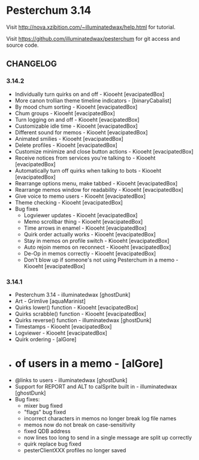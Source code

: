 Pesterchum 3.14
===============

Visit http://nova.xzibition.com/~illuminatedwax/help.html for tutorial.

Visit https://github.com/illuminatedwax/pesterchum for git access and source code.

CHANGELOG
---------
### 3.14.2
* Individually turn quirks on and off - Kiooeht [evacipatedBox]
* More canon trollian theme timeline indicators - [binaryCabalist]
* By mood chum sorting - Kiooeht [evacipatedBox]
* Chum groups - Kiooeht [evacipatedBox]
* Turn logging on and off - Kiooeht [evacipatedBox]
* Customizable idle time - Kiooeht [evacipatedBox]
* Different sound for memos - Kiooeht [evacipatedBox]
* Animated smilies - Kiooeht [evacipatedBox]
* Delete profiles - Kiooeht [evacipatedBox]
* Customize minimize and close button actions - Kiooeht [evacipatedBox]
* Receive notices from services you're talking to - Kiooeht [evacipatedBox]
* Automatically turn off quirks when talking to bots - Kiooeht [evacipatedBox]
* Rearrange options menu, make tabbed - Kiooeht [evacipatedBox]
* Rearrange memos window for readability - Kiooeht [evacipatedBox]
* Give voice to memo users - Kiooeht [evacipatedBox]
* Theme checking - Kiooeht [evacipatedBox]
* Bug fixes
    * Logviewer updates - Kiooeht [evacipatedBox]
    * Memo scrollbar thing - Kiooeht [evacipatedBox]
    * Time arrows in enamel - Kiooeht [evacipatedBox]
    * Quirk order actually works - Kiooeht [evacipatedBox]
    * Stay in memos on profile switch - Kiooeht [evacipatedBox]
    * Auto rejoin memos on reconnect - Kiooeht [evacipatedBox]
    * De-Op in memos correctly - Kiooeht [evacipatedBox]
    * Don't blow up if someone's not using Pesterchum in a memo - Kiooeht [evacipatedBox]

### 3.14.1
* Pesterchum 3.14 - illuminatedwax [ghostDunk]
* Art - Grimlive [aquaMarinist]
* Quirks lower() function - Kiooeht [evacipatedBox]
* Quirks scrabble() function - Kiooeht [evacipatedBox]
* Quirks reverse() function - illuminatedwax [ghostDunk]
* Timestamps - Kiooeht [evacipatedBox]
* Logviewer - Kiooeht [evacipatedBox]
* Quirk ordering - [alGore]
* # of users in a memo - [alGore]
* @links to users - illuminatedwax [ghostDunk]
* Support for REPORT and ALT to calSprite built in - illuminatedwax [ghostDunk]
* Bug fixes:
    * mixer bug fixed
    * "flags" bug fixed
    * incorrect characters in memos no longer break log file names
    * memos now do not break on case-sensitivity
    * fixed QDB address
    * now lines too long to send in a single message are split up correctly
    * quirk replace bug fixed
    * pesterClientXXX profiles no longer saved
